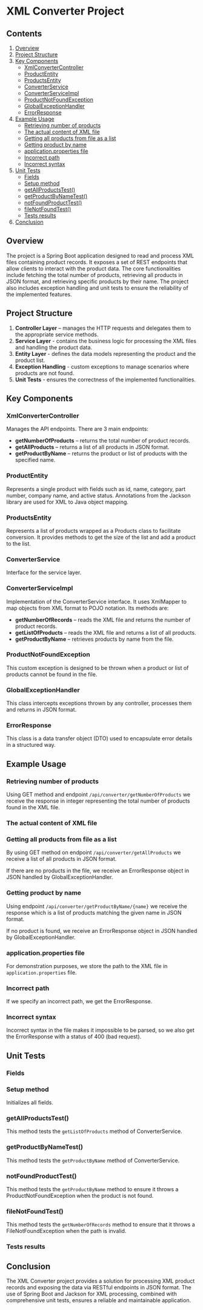 # XML Converter Project

## Contents

1. [Overview](#overview)
2. [Project Structure](#project-structure)
3. [Key Components](#key-components)
   - [XmlConverterController](#xmlconvertercontroller)
   - [ProductEntity](#productentity)
   - [ProductsEntity](#productsentity)
   - [ConverterService](#converterservice)
   - [ConverterServiceImpl](#converterserviceimpl)
   - [ProductNotFoundException](#productnotfoundexception)
   - [GlobalExceptionHandler](#globalexceptionhandler)
   - [ErrorResponse](#errorresponse)
4. [Example Usage](#example-usage)
   - [Retrieving number of products](#retrieving-number-of-products)
   - [The actual content of XML file](#the-actual-content-of-xml-file)
   - [Getting all products from file as a list](#getting-all-products-from-file-as-a-list)
   - [Getting product by name](#getting-product-by-name)
   - [application.properties file](#applicationproperties-file)
   - [Incorrect path](#incorrect-path)
   - [Incorrect syntax](#incorrect-syntax)
5. [Unit Tests](#unit-tests)
   - [Fields](#fields)
   - [Setup method](#setup-method)
   - [getAllProductsTest()](#getallproductstest)
   - [getProductByNameTest()](#getproductbynametest)
   - [notFoundProductTest()](#notfoundproducttest)
   - [fileNotFoundTest()](#filenotfoundtest)
   - [Tests results](#tests-results)
6. [Conclusion](#conclusion)

## Overview

The project is a Spring Boot application designed to read and process XML files containing product records. It exposes a set of REST endpoints that allow clients to interact with the product data. The core functionalities include fetching the total number of products, retrieving all products in JSON format, and retrieving specific products by their name. The project also includes exception handling and unit tests to ensure the reliability of the implemented features.

## Project Structure

1. **Controller Layer** – manages the HTTP requests and delegates them to the appropriate service methods.
2. **Service Layer** - contains the business logic for processing the XML files and handling the product data.
3. **Entity Layer** - defines the data models representing the product and the product list.
4. **Exception Handling** - custom exceptions to manage scenarios where products are not found.
5. **Unit Tests** - ensures the correctness of the implemented functionalities.

## Key Components

### XmlConverterController
Manages the API endpoints. There are 3 main endpoints:
- **getNumberOfProducts** – returns the total number of product records.
- **getAllProducts** – returns a list of all products in JSON format.
- **getProductByName** – returns the product or list of products with the specified name.

### ProductEntity
Represents a single product with fields such as id, name, category, part number, company name, and active status. Annotations from the Jackson library are used for XML to Java object mapping.

### ProductsEntity
Represents a list of products wrapped as a Products class to facilitate conversion. It provides methods to get the size of the list and add a product to the list.

### ConverterService
Interface for the service layer.

### ConverterServiceImpl
Implementation of the ConverterService interface. It uses XmlMapper to map objects from XML format to POJO notation. Its methods are:
- **getNumberOfRecords** – reads the XML file and returns the number of product records.
- **getListOfProducts** – reads the XML file and returns a list of all products.
- **getProductByName** – retrieves products by name from the file.

### ProductNotFoundException
This custom exception is designed to be thrown when a product or list of products cannot be found in the file.

### GlobalExceptionHandler
This class intercepts exceptions thrown by any controller, processes them and returns in JSON format.

### ErrorResponse
This class is a data transfer object (DTO) used to encapsulate error details in a structured way.

## Example Usage

### Retrieving number of products
Using GET method and endpoint `/api/converter/getNumberOfProducts` we receive the response in integer representing the total number of products found in the XML file.

### The actual content of XML file

### Getting all products from file as a list
By using GET method on endpoint `/api/converter/getAllProducts` we receive a list of all products in JSON format.

If there are no products in the file, we receive an ErrorResponse object in JSON handled by GlobalExceptionHandler.

### Getting product by name
Using endpoint `/api/converter/getProductByName/{name}` we receive the response which is a list of products matching the given name in JSON format.

If no product is found, we receive an ErrorResponse object in JSON handled by GlobalExceptionHandler.

### application.properties file
For demonstration purposes, we store the path to the XML file in `application.properties` file.

### Incorrect path
If we specify an incorrect path, we get the ErrorResponse.

### Incorrect syntax
Incorrect syntax in the file makes it impossible to be parsed, so we also get the ErrorResponse with a status of 400 (bad request).

## Unit Tests

### Fields

### Setup method
Initializes all fields.

### getAllProductsTest()
This method tests the `getListOfProducts` method of ConverterService.

### getProductByNameTest()
This method tests the `getProductByName` method of ConverterService.

### notFoundProductTest()
This method tests the `getProductByName` method to ensure it throws a ProductNotFoundException when the product is not found.

### fileNotFoundTest()
This method tests the `getNumberOfRecords` method to ensure that it throws a FileNotFoundException when the path is invalid.

### Tests results

## Conclusion

The XML Converter project provides a solution for processing XML product records and exposing the data via RESTful endpoints in JSON format. The use of Spring Boot and Jackson for XML processing, combined with comprehensive unit tests, ensures a reliable and maintainable application.
